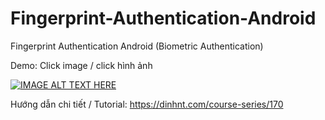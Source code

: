 # Fingerprint-Authentication-Android
Fingerprint Authentication Android (Biometric Authentication)

Demo: Click image / click hình ảnh

[![IMAGE ALT TEXT HERE](https://img.youtube.com/vi/-X221PH-lrk/0.jpg)](https://www.youtube.com/watch?v=-X221PH-lrk)

Hướng dẫn chi tiết / Tutorial: https://dinhnt.com/course-series/170
